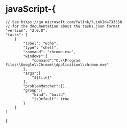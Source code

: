 # javaScript-{
    // See https://go.microsoft.com/fwlink/?LinkId=733558
    // for the documentation about the tasks.json format
    "version": "2.0.0",
    "tasks": [
        {
            "label": "echo",
            "type": "shell",
            "command": "chrome.exe",
            "windows":{
                "command":"C:\\Program Files\\Google\\Chrome\\Application\\chrome.exe"
            },
            "args":[
                "${file}"
            ],
            "problemMatcher":[],
            "group":{
                "kind": "build",
                "isDefault": true
            }
        }
    ]
}
